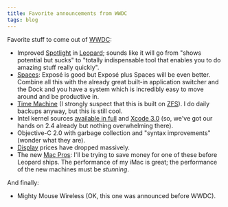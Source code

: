 ```yaml
---
title: Favorite announcements from WWDC
tags: blog
---
```


Favorite stuff to come out of [WWDC](http://www.apple.com/quicktime/qtv/wwdc06/):

-   Improved [Spotlight](http://www.apple.com/macosx/leopard/spotlight.html) in [Leopard](http://www.apple.com/macosx/leopard/); sounds like it will go from "shows potential but sucks" to "totally indispensable tool that enables you to do amazing stuff really quickly".
-   [Spaces](http://www.apple.com/macosx/leopard/spaces.html): Exposé is good but Exposé plus Spaces will be even better. Combine all this with the already great built-in application switcher and the Dock and you have a system which is incredibly easy to move around and be productive in.
-   [Time Machine](http://www.apple.com/macosx/leopard/timemachine.html) (I strongly suspect that this is built on [ZFS](http://www.osnews.com/story.php?news_id=14473)). I do daily backups anyway, but this is still cool.
-   Intel kernel sources [available in full](http://kernel.macosforge.org/) and [Xcode 3.0](http://kernel.macosforge.org/intel-build-instructions.html%3Every%20easy%20to%20build%3C/a%3E.%3C/li%3E%0A%3Cli%3E%3Ca%20href=) (so, we've got our hands on 2.4 already but nothing overwhelming there).
-   Objective-C 2.0 with garbage collection and "syntax improvements" (wonder what they are).
-   [Display](http://www.apple.com/displays/) prices have dropped massively.
-   The new [Mac Pros](http://www.apple.com/macpro/): I'll be trying to save money for one of these before Leopard ships. The performance of my iMac is great; the performance of the new machines must be *stunning*.

And finally:

-   Mighty Mouse Wireless (OK, this one was announced before WWDC).
